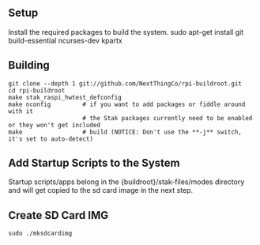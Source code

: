 Setup
-----

Install the required packages to build the system.
	sudo apt-get install git build-essential ncurses-dev kpartx

Building
--------

	git clone --depth 1 git://github.com/NextThingCo/rpi-buildroot.git
	cd rpi-buildroot
	make stak_raspi_hwtest_defconfig
	make nconfig         # if you want to add packages or fiddle around with it
	                     # the Stak packages currently need to be enabled or they won't get included
	make                 # build (NOTICE: Don't use the **-j** switch, it's set to auto-detect)


Add Startup Scripts to the System
---------------------------------
Startup scripts/apps belong in the {buildroot}/stak-files/modes directory and will get copied
to the sd card image in the next step.



Create SD Card IMG
------------------
	sudo ./mksdcardimg



